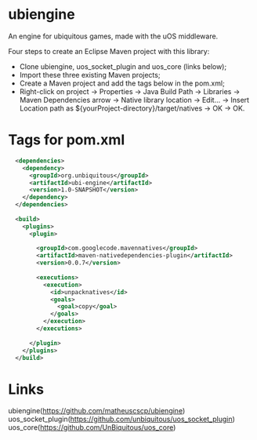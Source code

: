 ubiengine
=========
An engine for ubiquitous games, made with the uOS middleware.

Four steps to create an Eclipse Maven project with this library:
* Clone ubiengine, uos_socket_plugin and uos_core (links below);
* Import these three existing Maven projects;
* Create a Maven project and add the tags below in the pom.xml;
* Right-click on project -> Properties -> Java Build Path -> Libraries -> Maven Dependencies arrow -> Native library location -> Edit... -> Insert Location path as ${yourProject-directory}/target/natives -> OK -> OK.

Tags for pom.xml
================

```xml
  <dependencies>
    <dependency>
      <groupId>org.unbiquitous</groupId>
      <artifactId>ubi-engine</artifactId>
      <version>1.0-SNAPSHOT</version>
    </dependency>
  </dependencies>
  
  <build>
    <plugins>
      <plugin>
        
        <groupId>com.googlecode.mavennatives</groupId>
        <artifactId>maven-nativedependencies-plugin</artifactId>
        <version>0.0.7</version>
        
        <executions>
          <execution>
            <id>unpacknatives</id>
            <goals>
              <goal>copy</goal>
            </goals>
          </execution>
        </executions>
        
      </plugin>
    </plugins>
  </build>
```

Links
=====

ubiengine(https://github.com/matheuscscp/ubiengine)
uos_socket_plugin(https://github.com/unbiquitous/uos_socket_plugin)
uos_core(https://github.com/UnBiquitous/uos_core)

